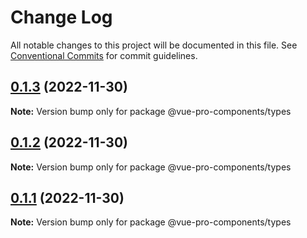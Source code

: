 # Change Log

All notable changes to this project will be documented in this file.
See [Conventional Commits](https://conventionalcommits.org) for commit guidelines.

## [0.1.3](https://github.com/cumt-robin/vue-pro-components/compare/@vue-pro-components/types@0.1.2...@vue-pro-components/types@0.1.3) (2022-11-30)

**Note:** Version bump only for package @vue-pro-components/types

## [0.1.2](https://github.com/cumt-robin/vue-pro-components/compare/@vue-pro-components/types@0.1.1...@vue-pro-components/types@0.1.2) (2022-11-30)

**Note:** Version bump only for package @vue-pro-components/types

## [0.1.1](https://github.com/cumt-robin/vue-pro-components/compare/@vue-pro-components/types@0.1.0...@vue-pro-components/types@0.1.1) (2022-11-30)

**Note:** Version bump only for package @vue-pro-components/types
